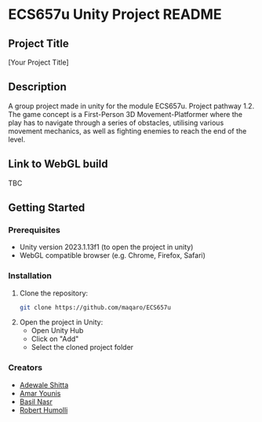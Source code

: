 # ECS657u Unity Project README

## Project Title
[Your Project Title]

## Description
A group project made in unity for the module ECS657u. Project pathway 1.2.
The game concept is a First-Person 3D Movement-Platformer where the play has to navigate through a series of obstacles, utilising various movement mechanics, as well as fighting enemies to reach the end of the level. 

## Link to WebGL build
TBC

## Getting Started

### Prerequisites
- Unity version 2023.1.13f1 (to open the project in unity) 
- WebGL compatible browser (e.g. Chrome, Firefox, Safari)

### Installation
1. Clone the repository:
    ```sh
    git clone https://github.com/maqaro/ECS657u
    ```
2. Open the project in Unity:
    - Open Unity Hub
    - Click on "Add"
    - Select the cloned project folder

### Creators
- [Adewale Shitta](https://github.com/ade-shitta)
- [Amar Younis](https://github.com/amaryounis)
- [Basil Nasr](https://github.com/maqaro)
- [Robert Humolli](https://github.com/RobertHumolli)